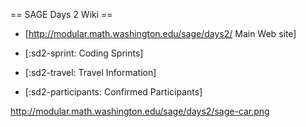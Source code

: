 == SAGE Days 2 Wiki ==

 * [http://modular.math.washington.edu/sage/days2/ Main Web site]

 * [:sd2-sprint: Coding Sprints]

 * [:sd2-travel: Travel Information]

 * [:sd2-participants: Confirmed Participants]




http://modular.math.washington.edu/sage/days2/sage-car.png
